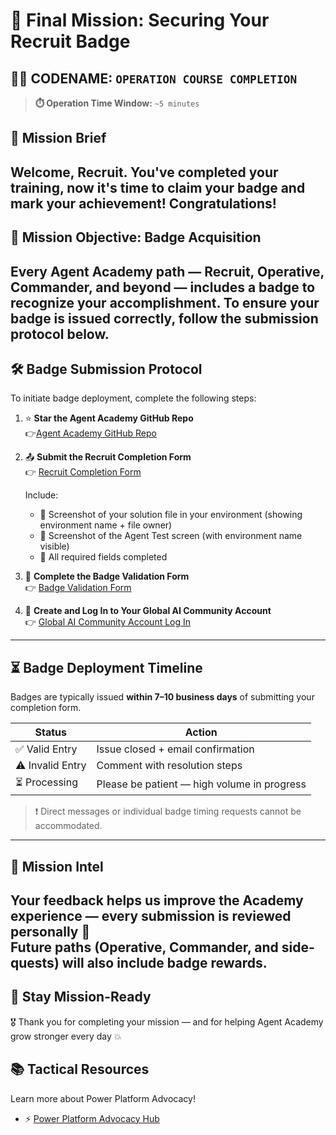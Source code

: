 # 🚨 Final Mission: Securing Your Recruit Badge

## 🕵️‍♂️ CODENAME: `OPERATION COURSE COMPLETION`
> **⏱️ Operation Time Window:** `~5 minutes`

## 🎯 Mission Brief
Welcome, Recruit. You've completed your training, now it's time to claim your badge and mark your achievement! Congratulations!
---

## 🧭 Mission Objective: Badge Acquisition
Every Agent Academy path — Recruit, Operative, Commander, and beyond — includes a badge to recognize your accomplishment. To ensure your badge is issued correctly, follow the submission protocol below.
---

## 🛠️ Badge Submission Protocol
To initiate badge deployment, complete the following steps:

1. ⭐ **Star the Agent Academy GitHub Repo**  
      👉[Agent Academy GitHub Repo](https://github.com/microsoft/agent-academy)

2. 📤 **Submit the Recruit Completion Form**  
      👉 [Recruit Completion Form](https://aka.ms/agent-academy-recruit/badge) 
 
      Include:
      - 📸 Screenshot of your solution file in your environment (showing environment name + file owner)
      - 📸 Screenshot of the Agent Test screen (with environment name visible)
      - 📝 All required fields completed

3. 🧾 **Complete the Badge Validation Form**  
      👉 [Badge Validation Form](https://aka.ms/agent-academy-recruit/form)

4. 🔐 **Create and Log In to Your Global AI Community Account**  
      👉 [Global AI Community Account Log In](https://globalai.community/auth/login)
---

## ⏳ Badge Deployment Timeline
Badges are typically issued **within 7–10 business days** of submitting your completion form.

| Status           | Action                                    |
|------------------|-------------------------------------------|
| ✅ Valid Entry   | Issue closed + email confirmation         |
| ⚠️ Invalid Entry | Comment with resolution steps             |
| ⏳ Processing    | Please be patient — high volume in progress |

> ❗ Direct messages or individual badge timing requests cannot be accommodated.
---

## 🧠 Mission Intel
Your feedback helps us improve the Academy experience — every submission is reviewed personally 💖  
Future paths (Operative, Commander, and side-quests) will also include badge rewards.
---

## 📡 Stay Mission-Ready
🎖 Thank you for completing your mission — and for helping Agent Academy grow stronger every day 💥

## 📚 Tactical Resources
Learn more about Power Platform Advocacy!

- ⚡ [Power Platform Advocacy Hub](https://aka.ms/power-advocates)
